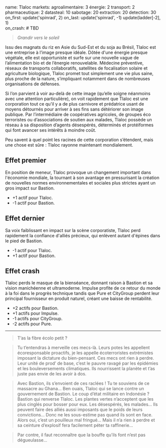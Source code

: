 name: Tlaloc
markets:
    agroalimentaire: 3
    énergie: 2
    transport: 2
    pharmaceutique: 2
datasteal: 10
sabotage: 20
extraction: 20
detection: 30
on_first:
    update('spinrad', 2)
on_last:
    update('spinrad', -1)
    update(ladder[-2], 1)   
on_crash:
    # TBD

> *Grandir vers le soleil*

Issu des magnats du riz en Asie du Sud-Est et du soja au Brésil, Tlaloc est une entreprise à l’image presque idéale. Dôtée d'une énergie presque végétale, elle est opportuniste et surfe sur une nouvelle vague de l’alimentation bio et de l’énergie renouvelable. Médecine préventive, réseaux de transports collaboratifs, satellites de focalisation solaire et agriculture biologique, Tlaloc promet tout simplement une vie plus saine, plus proche de la nature, s’impliquant notamment dans de nombreuses organisations de défenses. 


Si l’on parvient à voir au-delà de cette image (qu’elle soigne néanmoins avec une attention particulière), on voit rapidement que Tlaloc est une corporation tout ce qu'il y a de plus carnivore et prédatrice usant de moyens détournés pour arriver à ses fins sans détériorer son image publique. Par l’intermédiaire de coopératives agricoles, de groupes éco terroristes ou d’associations de soutien aux malades, Tlaloc possède un réseau à sa disposition d’agents désespérés, déterminés et protéiformes qui font avancer ses intérêts à moindre coût. 


Peu savent à quel point les racines de cette corporation s’étendent, mais une chose est sûre : Tlaloc rayonne maintenant mondialement.

## Effet premier
En position de meneur, Tlaloc provoque un changement important dans l'économie mondiale, la tournant à son avantage en pressurisant la création de nouvelles normes environnementales et sociales plus strictes ayant un gros impact sur Bastion.

* +1 actif pour Tlaloc.
* -1 actif pour Bastion.

## Effet dernier
Sa voix faiblissant en impact sur la scène corporatiste, Tlaloc perd rapidement la confiance d'alliés précieux, qui enlèvent autant d'épines dans le pied de Bastion.

* -1 actif pour Tlaloc.
* +1 actif pour Bastion.

## Effet crash
Tlaloc perds le masque de la bienséance, donnant raison à Bastion et sa vision manichéenne et ultramoderne. Impulse profite de ce retour du monde à la foi dans le progrès technique tandis que Pure et CityGroup perdent leur principal fournisseur en produit naturel, créant une baisse de rentabilité.

* +2 actifs pour Bastion.
* +1 actifs pour Impulse.
* -1 actifs pour CityGroup.
* -2 actifs pour Pure.

 ---


> T’as la fibre écolo petit ? 

> Tu t’entendras à merveille ces mecs-là. Leurs potes les appellent écoresponsable proactifs, je les appelle écoterroristes extrémistes imposant la dictature du bien-pensant. Ces mecs ont rien à perdre. Leur unité de prod’ de base, c’est le pauvre ravagé par les épidémies et les bouleversements climatiques. Ils nourrissent la planète et t’as juste pas envie de les avoir à dos. 

> Avec Bastion, ils s’envoient de ces raclées ! Tu te souviens de ce massacre au Ghana… Ben ouais, Tlaloc qui se lance contre un gouvernement de Bastion. Le coup d’état militaire en Indonésie ? Bastion qui renverse Tlaloc. Les plantes vertes n’acceptent que les plus cinglés pour bosser pour eux. Les désespérés, les malades… Ils peuvent faire des alliés aussi imposants que le poids de leurs convictions… Donc ne les sous-estime pas quand ils sont en face. Alors oui, c’est un pouilleux mal fringué… Mais il n’a rien à perdre et sa ceinture d’explosif fera facilement péter ta raffinerie…  

> Par contre, il faut reconnaître que la bouffe qu’ils font n’est pas dégueulasse…

